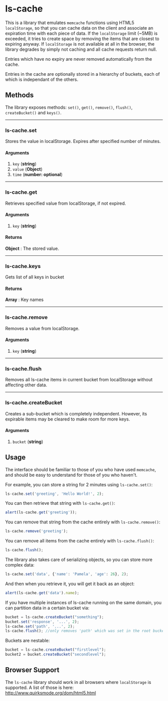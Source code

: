 ls-cache
===============================
This is a library that emulates `memcache` functions using HTML5 `localStorage`, so that you can cache data on the client and associate an expiration time with each piece of data. If the `localStorage` limit (~5MB) is exceeded, it tries to create space by removing the items that are closest to expiring anyway. If `localStorage` is not available at all in the browser, the library degrades by simply not caching and all cache requests return null.

Entries which have no expiry are never removed automatically from the cache.

Entries in the cache are optionally stored in a hierarchy of buckets, each of which is independant of the others.

Methods
-------

The library exposes methods: `set()`, `get()`, `remove()`, `flush()`, `createBucket()` and `keys()`.

* * *

### ls-cache.set
Stores the value in localStorage. Expires after specified number of minutes.
#### Arguments
1. `key` (**string**)
2. `value` (**Object**)
3. `time` (**number: optional**)

* * *

### ls-cache.get
Retrieves specified value from localStorage, if not expired.
#### Arguments
1. `key` (**string**)
#### Returns
**Object** : The stored value.

* * *

### ls-cache.keys
Gets list of all keys in bucket
#### Returns
**Array** : Key names

* * *

### ls-cache.remove
Removes a value from localStorage.
#### Arguments
1. `key` (**string**)

* * *

### ls-cache.flush
Removes all ls-cache items in current bucket from localStorage without affecting other data.

* * *

### ls-cache.createBucket
Creates a sub-bucket which is completely independent. However, its expirable items may be cleared to make room for more keys.
#### Arguments
1. `bucket` (**string**)

Usage
-------

The interface should be familiar to those of you who have used `memcache`, and should be easy to understand for those of you who haven't.

For example, you can store a string for 2 minutes using `ls-cache.set()`:

```js
ls-cache.set('greeting', 'Hello World!', 2);
```

You can then retrieve that string with `ls-cache.get()`:

```js
alert(ls-cache.get('greeting'));
```

You can remove that string from the cache entirely with `ls-cache.remove()`:

```js
ls-cache.remove('greeting');
```

You can remove all items from the cache entirely with `ls-cache.flush()`:

```js
ls-cache.flush();
```

The library also takes care of serializing objects, so you can store more complex data:

```js
ls-cache.set('data', {'name': 'Pamela', 'age': 26}, 2);
```

And then when you retrieve it, you will get it back as an object:

```js
alert(ls-cache.get('data').name);
```

If you have multiple instances of ls-cache running on the same domain, you can partition data in a certain bucket via:

```js
bucket = ls-cache.createBucket("something");
bucket.set('response', '...', 2);
ls-cache.set('path', '...', 2);
ls-cache.flush(); //only removes 'path' which was set in the root bucket, not the sub-bucket
```

Buckets are nestable:

```js
bucket = ls-cache.createBucket("firstlevel");
bucket2 = bucket.createBucket("secondlevel");
```

Browser Support
----------------

The `ls-cache` library should work in all browsers where `localStorage` is supported.
A list of those is here:
http://www.quirksmode.org/dom/html5.html

